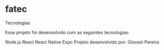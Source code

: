 # fatec

Tecnologias

Esse projeto foi desenvolvido com as seguintes tecnologias:

Node.js
React
React Native
Expo
Projeto desenvolvido por: Giovani Pereira
